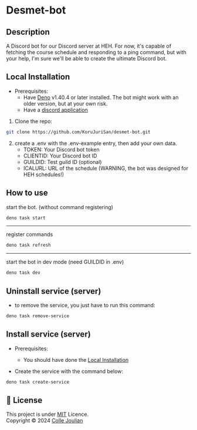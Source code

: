 # Desmet-bot

## Description
A Discord bot for our Discord server at HEH. For now, it's capable of fetching the course schedule and responding to a ping command, but with your help, I'm sure we'll be able to create the ultimate Discord bot.

## Local Installation

- Prerequisites: 
    - Have [Deno](https://docs.deno.com/runtime/manual) v1.40.4 or later installed. The bot might work with an older version, but at your own risk.
    - Have a [discord application](https://discord.com/developers/docs/getting-started#step-1-creating-an-app)

1. Clone the repo:
```bash
git clone https://github.com/KoruJuriSan/desmet-bot.git
```

2. create a .env with the .env-example entry, then add your own data.
    - TOKEN: Your Discord bot token
    - CLIENTID: Your Discord bot ID
    - GUILDID: Test guild ID (optional)
    - ICALURL:  URL of the schedule (WARNING, the bot was designed for HEH schedules!)


## How to use

start the bot. (without command registering)
```bash
deno task start
```
---

register commands
```bash
deno task refresh
```
---

start the bot in dev mode (need GUILDID in .env)
```bash
deno task dev
```

## Uninstall service (server)

- to remove the service, you just have to run this command:
```bash
deno task remove-service
```


## Install service (server)

- Prerequisites: 
    - You should have done the [Local Installation](#local-installation)


- Create the service with the command below:
```bash
deno task create-service
```

## 📝 License

This project is under [MIT](LICENCE.md) Licence. <br>
Copyright © 2024 [Colle Joulian](https://github.com/KoruJuriSan)
